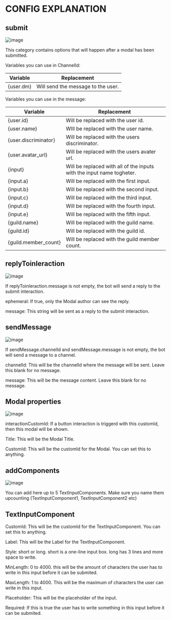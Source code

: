 # CONFIG EXPLANATION


## submit

![image](https://user-images.githubusercontent.com/55946112/162883098-36910246-707e-4376-b22c-d5e4ab130e54.png)



This category contains options that will happen after a modal has been submitted.

Variables you can use in ChannelId:

|Variable|Replacement|
|--------|-----------|
|{user.dm}|Will send the message to the user.|


Variables you can use in the message:

|Variable|Replacement|
|--------|-----------|
|{user.id}|Will be replaced with the user id.|
|{user.name}|WIll be replaced with the user name.|
|{user.discriminator}|Will be replaced with the users discriminator.|
|{user.avatar_url}|Will be replaced with the users avater url.|
|{input}|Will be replaced with all of the inputs with the input name togheter.|
|{input.a}|Will be replaced with the first input.|
|{input.b}|Will be replaced with the second input.|
|{input.c}|Will be replaced with the third input.|
|{input.d}|Will be replaced with the fourth input.|
|{input.e}|Will be replaced with the fifth input.|
|{guild.name}|Will be replaced with the guild name.|
|{guild.id}|Will be replaced with the guild id.|
|{guild.member_count}|Will be replaced with the guild member count.|


## replyToinIeraction

![image](https://user-images.githubusercontent.com/55946112/163046736-352649ec-9b22-4c5e-9316-0e70d0d59974.png)
 



If replyToinIeraction.message is not empty, the bot will send a reply to the submit interaction.

ephemeral: If true, only the Modal author can see the reply.

message: This string will be sent as a reply to the submit interaction.


## sendMessage 

![image](https://user-images.githubusercontent.com/55946112/162878468-1cb60ea1-f026-48c0-a1c3-a77eb122b014.png)




If sendMessage.channelId and sendMessage.message is not empty, the bot will send a message to a channel.

channelId: This will be the channelId where the message will be sent. Leave this blank for no message.

message: This will be the message content. Leave this blank for no message.


## Modal properties
![image](https://user-images.githubusercontent.com/55946112/162880475-9281be9b-2a9a-4e09-888f-3be80620a989.png)





interactionCustomId: If a button interaction is triggerd with this customId, then this modal will be shown. 

Title: This will be the Modal Title.

CustomId: This will be the customId for the Modal. You can set this to anything.


## addComponents

![image](https://user-images.githubusercontent.com/55946112/163047069-4cdb5297-2db4-452e-83a7-6b4d59766e36.png)




 You can add here up to 5 TextInputComponents. Make sure you name them upcounting (TextInputComponent1, TextInputComponent2 etc) 

## TextInputComponent


CustomId: This will be the customId for the TextInputComponent. You can set this to anything.

Label: This will be the Label for the TextInputComponent.

Style: short or long. short is a one-line input box. long has 3 lines and more space to write.

MinLength: 0 to 4000. this will be the amount of characters the user has to write in this input before it can be submited.

MaxLength: 1 to 4000. This will be the maximum of characters the user can write in this input.

Placeholder: This will be the placeholder of the input.

Required: If this is true the user has to write something in this input before it can be submited.
